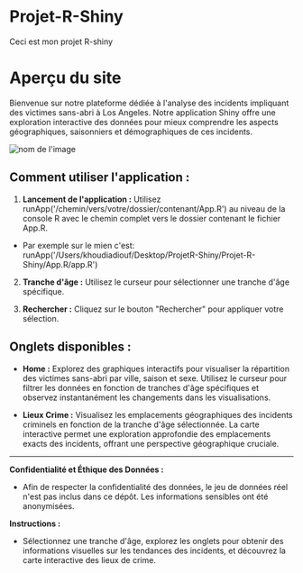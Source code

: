 # Projet-R-Shiny
Ceci est mon projet R-shiny

# Aperçu du site

Bienvenue sur notre plateforme dédiée à l'analyse des incidents impliquant des victimes sans-abri à Los Angeles. Notre application Shiny offre une exploration interactive des données pour mieux comprendre les aspects géographiques, saisonniers et démographiques de ces incidents.

![nom de l'image](https://us.123rf.com/450wm/kantyasmiley/kantyasmiley2305/kantyasmiley230503955/208851936-noir-afro-afro-am%C3%A9ricain-fille-femme-dame-illustration-vectorielle-portrait-t%C3%AAte-visage-boucl%C3%A9s.jpg?ver=6)

## Comment utiliser l'application :

1. **Lancement de l'application :** Utilisez runApp('/chemin/vers/votre/dossier/contenant/App.R') au niveau de la console R  avec le chemin complet vers le dossier contenant le fichier App.R. 
- Par exemple sur le mien c'est: runApp('/Users/khoudiadiouf/Desktop/ProjetR-Shiny/Projet-R-Shiny/App.R/app.R')

2. **Tranche d'âge :** Utilisez le curseur pour sélectionner une tranche d'âge spécifique.

3. **Rechercher :** Cliquez sur le bouton "Rechercher" pour appliquer votre sélection.

## Onglets disponibles :

- **Home :** Explorez des graphiques interactifs pour visualiser la répartition des victimes sans-abri par ville, saison et sexe. Utilisez le curseur pour filtrer les données en fonction de tranches d'âge spécifiques et observez instantanément les changements dans les visualisations.

- **Lieux Crime :** Visualisez les emplacements géographiques des incidents criminels en fonction de la tranche d'âge sélectionnée. La carte interactive permet une exploration approfondie des emplacements exacts des incidents, offrant une perspective géographique cruciale.

---

**Confidentialité et Éthique des Données :**
- Afin de respecter la confidentialité des données, le jeu de données réel n'est pas inclus dans ce dépôt. Les informations sensibles ont été anonymisées.

**Instructions :**
- Sélectionnez une tranche d'âge, explorez les onglets pour obtenir des informations visuelles sur les tendances des incidents, et découvrez la carte interactive des lieux de crime.

